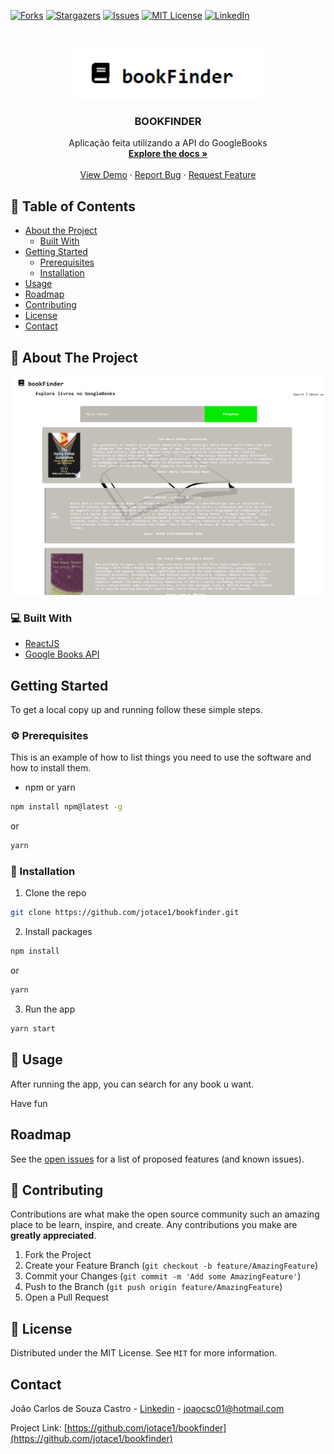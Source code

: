 
[![Forks][forks-shield]][forks-url]
[![Stargazers][stars-shield]][stars-url]
[![Issues][issues-shield]][issues-url]
[![MIT License][license-shield]][license-url]
[![LinkedIn][linkedin-shield]][linkedin-url]



<!-- PROJECT LOGO -->
<br />
<p align="center">
  <a href="https://github.com/jotace1/bookfinder">
    <img src="public/logo_book_finder.png" alt="Logo"  height="80">
  </a>

  <h3 align="center">BOOKFINDER</h3>

  <p align="center">
    Aplicação feita utilizando a API do GoogleBooks
    <br />
    <a href="https://github.com/jotace1/bookfinder"><strong>Explore the docs »</strong></a>
    <br />
    <br />
    <a href="https://github.com/jotace1/bookfinder">View Demo</a>
    ·
    <a href="https://github.com/jotace1/bookfinder/issues">Report Bug</a>
    ·
    <a href="https://github.com/jotace1/bookfinder/issues">Request Feature</a>
  </p>
</p>



<!-- TABLE OF CONTENTS -->
## 📎 Table of Contents

* [About the Project](#about-the-project)
  * [Built With](#built-with)
* [Getting Started](#getting-started)
  * [Prerequisites](#prerequisites)
  * [Installation](#installation)
* [Usage](#usage)
* [Roadmap](#roadmap)
* [Contributing](#contributing)
* [License](#license)
* [Contact](#contact)



<!-- ABOUT THE PROJECT -->
## :mag_right: About The Project
<p align="center">
<img src="public\screenshot.png" alt="Logo" width="500" height="350">
</p>



### 💻 Built With

* [ReactJS](https://pt-br.reactjs.org/)
* [Google Books API](https://developers.google.com/books)



<!-- GETTING STARTED -->
## Getting Started

To get a local copy up and running follow these simple steps.

### ⚙ Prerequisites

This is an example of how to list things you need to use the software and how to install them.
* npm or yarn
```sh
npm install npm@latest -g
```
or
```sh
yarn
```

### 📙 Installation

1. Clone the repo
```sh
git clone https://github.com/jotace1/bookfinder.git
```
2. Install packages
```sh
npm install
```
or
```sh
yarn
```
3. Run the app
```sh
yarn start
```


<!-- USAGE EXAMPLES -->
## 🚀 Usage
After running the app, you can search for any book u want.

Have fun


## Roadmap

See the [open issues](https://github.com/github_username/repo_name/issues) for a list of proposed features (and known issues).



<!-- CONTRIBUTING -->
## 📙 Contributing

Contributions are what make the open source community such an amazing place to be learn, inspire, and create. Any contributions you make are **greatly appreciated**.

1. Fork the Project
2. Create your Feature Branch (`git checkout -b feature/AmazingFeature`)
3. Commit your Changes (`git commit -m 'Add some AmazingFeature'`)
4. Push to the Branch (`git push origin feature/AmazingFeature`)
5. Open a Pull Request



<!-- LICENSE -->
## 📝 License

Distributed under the MIT License. See `MIT` for more information.



<!-- CONTACT -->
## Contact

João Carlos de Souza Castro - [Linkedin](https://www.linkedin.com/in/joaocsc/) - joaocsc01@hotmail.com

Project Link: [https://github.com/jotace1/bookfinder](https://github.com/jotace1/bookfinder)




<!-- MARKDOWN LINKS & IMAGES -->
<!-- https://www.markdownguide.org/basic-syntax/#reference-style-links -->
[contributors-shield]: https://img.shields.io/github/contributors/jotace1/bookfinder.svg?style=flat-square
[contributors-url]: https://github.com/jotace1/bookfinder/graphs/contributors
[forks-shield]: https://img.shields.io/github/forks/jotace1/bookfinder.svg?style=flat-square
[forks-url]: https://github.com/jotace1/bookfinder/network/members
[stars-shield]: https://img.shields.io/github/stars/jotace1/bookfinder.svg?style=flat-square
[stars-url]: https://github.com/jotace1/bookfinder/stargazers
[issues-shield]: https://img.shields.io/github/issues/jotace1/bookfinder.svg?style=flat-square
[issues-url]: https://github.com/jotace1/bookfinder/issues
[license-shield]: https://img.shields.io/github/license/jotace1/bookfinder.svg?style=flat-square
[license-url]: https://github.com/jotace1/bookfinder/blob/master/LICENSE
[linkedin-shield]: https://img.shields.io/badge/-LinkedIn-black.svg?style=flat-square&logo=linkedin&colorB=555
[linkedin-url]: https://www.linkedin.com/in/joaocsc/

